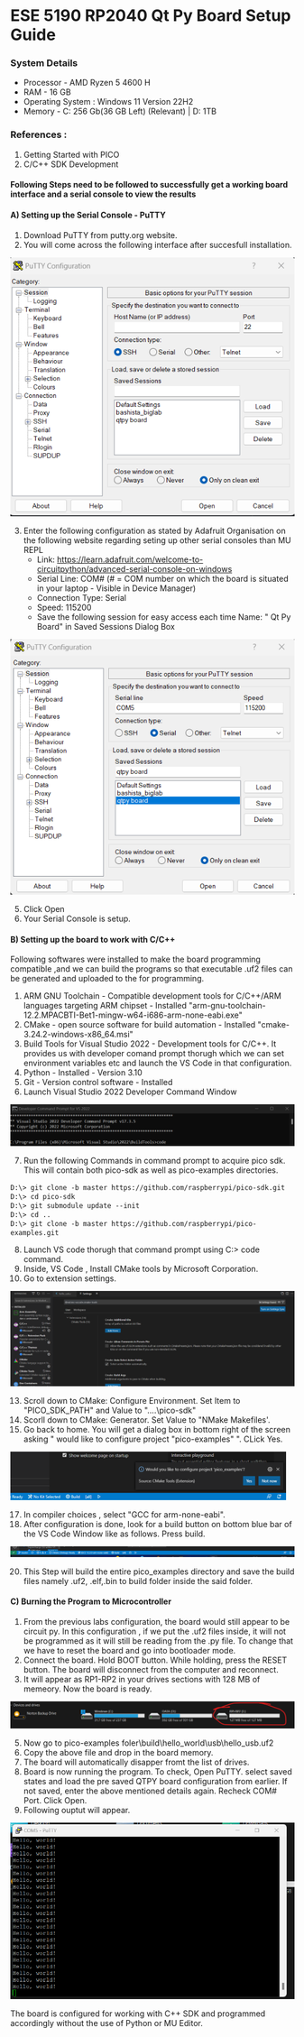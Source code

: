 # ESE 5190 RP2040 Qt Py Board Setup Guide

### System Details
- Processor - AMD Ryzen 5 4600 H
- RAM - 16 GB
- Operating System : Windows 11 Version 22H2
- Memory  -  C: 256 Gb(36 GB Left) (Relevant) | D: 1TB

### References : 
1) Getting Started with PICO 
2) C/C++ SDK Development


#### Following Steps need to be followed to successfully get a working board interface and a serial console to view the results

#### A) Setting up the Serial Console - PuTTY

   1) Download PuTTY from putty.org website.
   2) You will come across the following interface after succesfull installation.
   
![This is an image](https://github.com/prateekbashista/ESE-5190-Documents/blob/53a1edeef07725327bd3cc7d03579aea864eac69/putty%20nominal.png)

   3) Enter the following configuration as stated by Adafruit Organisation on the following website regarding seting up other serial consoles than MU REPL
      - Link: https://learn.adafruit.com/welcome-to-circuitpython/advanced-serial-console-on-windows 
      - Serial Line: COM# (# = COM number on which the board is situated in your laptop - Visible in Device Manager)
      - Connection Type: Serial
      - Speed: 115200
      - Save the following session for easy access each time Name: " Qt Py Board" in Saved Sessions Dialog Box

![This is an image](https://github.com/prateekbashista/ESE-5190-Documents/blob/a0ed3d065518e1bae71b322aa95fe7b5ac253d7c/putty%20saved%20state.png)

   5) Click Open    
   6) Your Serial Console is setup.
   
#### B) Setting up the board to work with C/C++

Following softwares were installed to make the board programming compatible ,and we can build the programs so that executable .uf2 files can be generated and uploaded to the for programming.
1) ARM GNU Toolchain  - Compatible development tools for C/C++/ARM languages targeting ARM chipset - Installed "arm-gnu-toolchain-12.2.MPACBTI-Bet1-mingw-w64-i686-arm-none-eabi.exe"
2) CMake - open source software for build automation - Installed 	"cmake-3.24.2-windows-x86_64.msi"
3) Build Tools for Visual Studio 2022 - Development tools for C/C++. It provides us with developer comand prompt thorugh which we can set environment variables etc and launch the VS Code in that configuration.
4) Python - Installed - Version 3.10
5) Git - Version control software - Installed
6) Launch Visual Studio 2022 Developer Command Window

![This is an image](https://github.com/prateekbashista/ESE-5190-Documents/blob/a0ed3d065518e1bae71b322aa95fe7b5ac253d7c/Screenshot%202022-10-10%20200523.png)

7) Run the following Commands in command prompt to acquire pico sdk. This will contain both pico-sdk as well as pico-examples directories.

```
D:\> git clone -b master https://github.com/raspberrypi/pico-sdk.git
D:\> cd pico-sdk
D:\> git submodule update --init
D:\> cd ..
D:\> git clone -b master https://github.com/raspberrypi/pico-examples.git
```

8) Launch VS code thorugh that command prompt using C:> code command.
10) Inside, VS Code , Install CMake tools by Microsoft Corporation.
11) Go to extension settings.

![This is an image](https://github.com/prateekbashista/ESE-5190-Documents/blob/690c17d34e3590003041c7f9ea7a94c7432b8852/Screenshot%202022-10-10%20200852.png)

13) Scroll down to CMake: Configure Environment. Set Item to "PICO_SDK_PATH" and Value to "..\..\pico-sdk"
14) Scorll down to CMake: Generator. Set Value to "NMake Makefiles'.
15) Go back to home. You will get a dialog box in bottom right of the screen asking " would like to configure project "pico-examples" ". CLick Yes.

![This is an image](https://github.com/prateekbashista/ESE-5190-Documents/blob/690c17d34e3590003041c7f9ea7a94c7432b8852/Screenshot%202022-10-10%20201802.png)

17) In compiler choices , select "GCC for arm-none-eabi".
18) After configuration is done, look for a build button on bottom blue bar of the VS Code Window like as follows. Press build.

![This is an image](https://github.com/prateekbashista/ESE-5190-Documents/blob/690c17d34e3590003041c7f9ea7a94c7432b8852/Screenshot%202022-10-10%20202028.png)

20) This Step will build the entire pico_examples directory and save the build files namely .uf2, .elf,.bin to build folder inside the said folder.

#### C) Burning the Program to Microcontroller
1) From the previous labs configuration, the board would still appear to be circuit py. In this configuration , if we put the .uf2 files inside, it will not be programmed as it will still be reading from the .py file. To change that we have to reset the board and go into bootloader mode.
2) Connect the board. Hold BOOT button. While holding, press the RESET button. The board will disconnect from the computer and reconnect.
3) It will appear as RP1-RP2 in your drives sections with 128 MB of memeory. Now the board is ready.

![This is an image](https://github.com/prateekbashista/ESE-5190-Documents/blob/690c17d34e3590003041c7f9ea7a94c7432b8852/Screenshot%202022-10-10%20203111.png)

5) Now go to pico-examples foler\build\hello_world\usb\hello_usb.uf2
6) Copy the above file and drop in the board memory.
7) The board will automatically disapper fromt the list of drives.
8) Board is now running the program. To check, Open PuTTY. select saved states and load the pre saved QTPY board configuration from earlier. If not saved, enter the above mentioned details again. Recheck COM# Port. Click Open.
9) Following ouptut will appear. 


![This is an image](https://github.com/prateekbashista/ESE-5190-Documents/blob/690c17d34e3590003041c7f9ea7a94c7432b8852/output.png)


The board is configured for working with C++ SDK and programmed accordingly without the use of Python or MU Editor.
      



